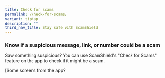 ```yaml
---
title: Check for scams
permalink: /check-for-scams/
variant: tiptap
description: ""
third_nav_title: Stay safe with ScamShield
---
```

<h3><strong>Know if a suspicious message, link, or number could be a scam</strong></h3>
<p>Saw something suspicious? You can use ScamShield's "Check for Scams" feature
on the app to check if it might be a scam.</p>
<p>[Some screens from the app?]</p>
<h4></h4>
<p></p>